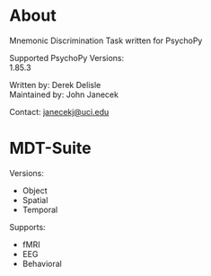 # About
Mnemonic Discrimination Task written for PsychoPy

Supported PsychoPy Versions:<br/>
1.85.3

Written by: Derek Delisle<br/>
Maintained by: John Janecek

Contact: janecekj@uci.edu

# MDT-Suite
Versions:
* Object
* Spatial
* Temporal

Supports:
* fMRI
* EEG
* Behavioral

